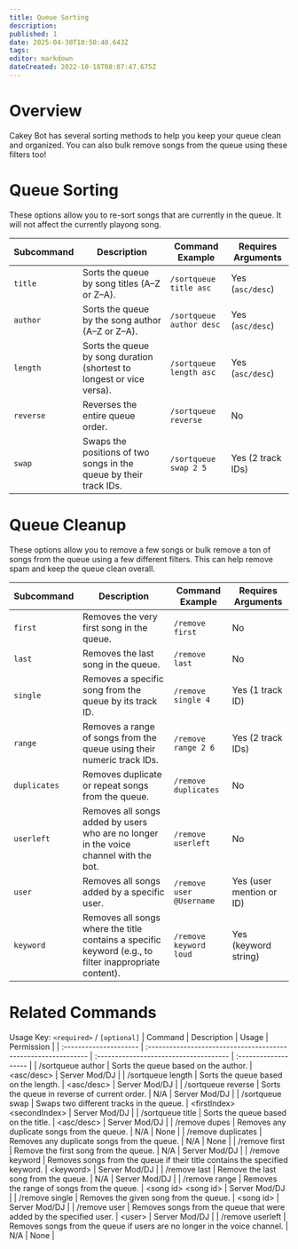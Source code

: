 ```yaml
---
title: Queue Sorting
description: 
published: 1
date: 2025-04-30T10:50:40.643Z
tags: 
editor: markdown
dateCreated: 2022-10-18T08:07:47.675Z
---
```


# Overview

Cakey Bot has several sorting methods to help you keep your queue clean and organized. You can also bulk remove songs from the queue using these filters too!

# Queue Sorting
These options allow you to re-sort songs that are currently in the queue. It will not affect the currently playong song.

| Subcommand | Description                                                                 | Command Example                                     | Requires Arguments |
|------------|-----------------------------------------------------------------------------|----------------------------------------------------|--------------------|
| `title`    | Sorts the queue by song titles (A–Z or Z–A).                                | `/sortqueue title asc`                             | Yes (`asc/desc`)   |
| `author`   | Sorts the queue by the song author (A–Z or Z–A).                            | `/sortqueue author desc`                           | Yes (`asc/desc`)   |
| `length`   | Sorts the queue by song duration (shortest to longest or vice versa).       | `/sortqueue length asc`                            | Yes (`asc/desc`)   |
| `reverse`  | Reverses the entire queue order.                                            | `/sortqueue reverse`                               | No                 |
| `swap`     | Swaps the positions of two songs in the queue by their track IDs.           | `/sortqueue swap 2 5`                              | Yes (2 track IDs)  |

# Queue Cleanup
These options allow you to remove a few songs or bulk remove a ton of songs from the queue using a few different filters. This can help remove spam and keep the queue clean overall.

| Subcommand   | Description                                                                                                          | Command Example                       | Requires Arguments         |
|--------------|----------------------------------------------------------------------------------------------------------------------|----------------------------------------|----------------------------|
| `first`      | Removes the very first song in the queue.                                                                            | `/remove first`                        | No                         |
| `last`       | Removes the last song in the queue.                                                                                  | `/remove last`                         | No                         |
| `single`     | Removes a specific song from the queue by its track ID.                                                              | `/remove single 4`                     | Yes (1 track ID)           |
| `range`      | Removes a range of songs from the queue using their numeric track IDs.                                               | `/remove range 2 6`                    | Yes (2 track IDs)          |
| `duplicates` | Removes duplicate or repeat songs from the queue.                                                                    | `/remove duplicates`                   | No                         |
| `userleft`   | Removes all songs added by users who are no longer in the voice channel with the bot.                               | `/remove userleft`                     | No                         |
| `user`       | Removes all songs added by a specific user.                                                                          | `/remove user @Username`               | Yes (user mention or ID)   |
| `keyword`    | Removes all songs where the title contains a specific keyword (e.g., to filter inappropriate content).               | `/remove keyword loud`                 | Yes (keyword string)       |

# Related Commands
Usage Key: `<required>` / `[optional]`
| Command                | Description                                                     | Usage                                   | Permission           |
| :--------------------- | :------------------------------------------------------------- | :------------------------------------- | :------------------- |
| /sortqueue author       | Sorts the queue based on the author.                           | <asc/desc>                              | Server Mod/DJ        |
| /sortqueue length       | Sorts the queue based on the length.                           | <asc/desc>                              | Server Mod/DJ        |
| /sortqueue reverse      | Sorts the queue in reverse of current order.                   | N/A                                     | Server Mod/DJ        |
| /sortqueue swap         | Swaps two different tracks in the queue.                       | \<firstIndex> \<secondIndex>              | Server Mod/DJ        |
| /sortqueue title        | Sorts the queue based on the title.                            | \<asc/desc>                              | Server Mod/DJ        |
| /remove dupes           | Removes any duplicate songs from the queue.                    | N/A                                     | None                 |
| /remove duplicates      | Removes any duplicate songs from the queue.                    | N/A                                     | None                 |
| /remove first           | Remove the first song from the queue.                          | N/A                                     | Server Mod/DJ        |
| /remove keyword         | Removes songs from the queue if their title contains the specified keyword. | \<keyword>                              | Server Mod/DJ        |
| /remove last            | Remove the last song from the queue.                           | N/A                                     | Server Mod/DJ        |
| /remove range           | Removes the range of songs from the queue.                     | \<song id> \<song id>                     | Server Mod/DJ        |
| /remove single          | Removes the given song from the queue.                         | \<song id>                               | Server Mod/DJ        |
| /remove user            | Removes songs from the queue that were added by the specified user. | \<user>                                 | Server Mod/DJ        |
| /remove userleft        | Removes songs from the queue if users are no longer in the voice channel. | N/A                                     | None                 |